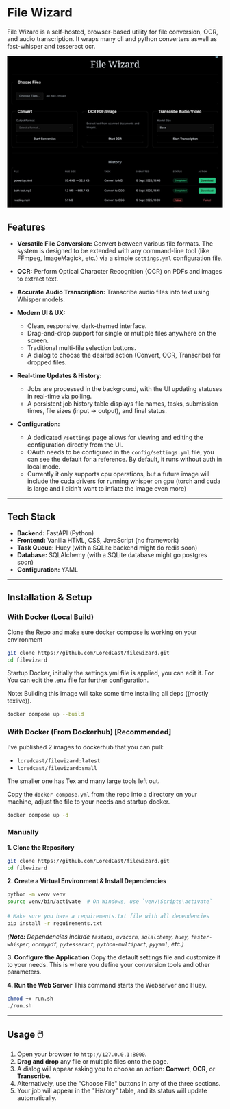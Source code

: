 # File Wizard

File Wizard is a self-hosted, browser-based utility for file conversion, OCR, and audio transcription. It wraps many cli and python converters aswell as fast-whisper and tesseract ocr.

![Screenshot](Screenshot_20250919-211227~2.png)

## Features

  * **Versatile File Conversion:** Convert between various file formats. The system is designed to be extended with any command-line tool (like FFmpeg, ImageMagick, etc.) via a simple `settings.yml` configuration file.
  * **OCR:** Perform Optical Character Recognition (OCR) on PDFs and images to extract text.
  * **Accurate Audio Transcription:** Transcribe audio files into text using Whisper models.
  * **Modern UI & UX:**
      * Clean, responsive, dark-themed interface.
      * Drag-and-drop support for single or multiple files anywhere on the screen.
      * Traditional multi-file selection buttons.
      * A dialog to choose the desired action (Convert, OCR, Transcribe) for dropped files.
  * **Real-time Updates & History:**
      * Jobs are processed in the background, with the UI updating statuses in real-time via polling.
      * A persistent job history table displays file names, tasks, submission times, file sizes (input → output), and final status.
     
  * **Configuration:**
      * A dedicated `/settings` page allows for viewing and editing the configuration directly from the UI.
      * OAuth needs to be configured in the `config/settings.yml` file, you can see the default for a reference. By default, it runs without auth in local mode.
      * Currently it only supports cpu operations, but a future image will include the cuda drivers for running whisper on gpu (torch and cuda is large and I didn't want to inflate the image even more)

-----

## Tech Stack 

  * **Backend:** FastAPI (Python)
  * **Frontend:** Vanilla HTML, CSS, JavaScript (no framework)
  * **Task Queue:** Huey (with a SQLite backend might do redis soon)
  * **Database:** SQLAlchemy (with a SQLite database might go postgres soon)
  * **Configuration:** YAML

-----

## Installation & Setup 

### With Docker (Local Build)
Clone the Repo and make sure docker compose is working on your environment

```bash
git clone https://github.com/LoredCast/filewizard.git
cd filewizard
```

Startup Docker, initially the settings.yml file is applied, you can edit it.
For You can edit the .env file for further configuration.

Note: Building this image will take some time installing all deps ((mostly texlive)).

```bash
docker compose up --build
```


### With Docker (From Dockerhub) [Recommended]
I've published 2 images to dockerhub that you can pull:

- `loredcast/filewizard:latest`
- `loredcast/filewizard:small`

The smaller one has Tex and many large tools left out.

Copy the `docker-compose.yml` from the repo into a directory on your machine, adjust the file to your needs and startup docker.

```bash
docker compose up -d
```


### Manually


**1. Clone the Repository**

```bash
git clone https://github.com/LoredCast/filewizard.git
cd filewizard
```

**2. Create a Virtual Environment & Install Dependencies**

```bash
python -m venv venv
source venv/bin/activate  # On Windows, use `venv\Scripts\activate`

# Make sure you have a requirements.txt file with all dependencies
pip install -r requirements.txt
```

*(**Note:** Dependencies include `fastapi`, `uvicorn`, `sqlalchemy`, `huey`, `faster-whisper`, `ocrmypdf`, `pytesseract`, `python-multipart`, `pyyaml`, etc.)*

**3. Configure the Application**
Copy the default settings file and customize it to your needs. This is where you define your conversion tools and other parameters.


**4. Run the Web Server**
This command starts the Webserver and Huey.

```bash
chmod +x run.sh
./run.sh
```


-----

## Usage 🖱️

1.  Open your browser to `http://127.0.0.1:8000`.
2.  **Drag and drop** any file or multiple files onto the page.
3.  A dialog will appear asking you to choose an action: **Convert**, **OCR**, or **Transcribe**.
4.  Alternatively, use the "Choose File" buttons in any of the three sections.
5.  Your job will appear in the "History" table, and its status will update automatically.
